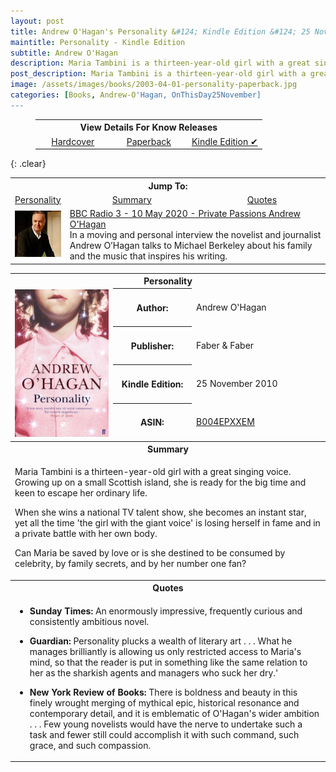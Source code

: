 ```yaml
---
layout: post
title: Andrew O'Hagan's Personality &#124; Kindle Edition &#124; 25 November 2010
maintitle: Personality - Kindle Edition
subtitle: Andrew O'Hagan
description: Maria Tambini is a thirteen-year-old girl with a great singing voice. Growing up on a small Scottish island, she is ready for the big time and keen to escape her ordinary life.
post_description: Maria Tambini is a thirteen-year-old girl with a great singing voice. Growing up on a small Scottish island, she is ready for the big time and keen to escape her ordinary life.
image: /assets/images/books/2003-04-01-personality-paperback.jpg
categories: [Books, Andrew-O'Hagan, OnThisDay25November]
---
```


<figure class="fig3">
<table style="text-align:center;">
<tr><th colspan="3">View Details For Know Releases</th></tr>
<tr><td style="width:33%;"><a href="/2003-04-07-personality-hardcover">Hardcover</a></td><td style="width:34%;"><a href="/2004-04-01-personality-paperback">Paperback</a></td><td style="width:33%;"><a href="/2010-11-25-personality.kindle-edition">Kindle Edition &#x2714;</a></td></tr>
</table>
</figure>

{: .clear}

<table>
<tr align="center">
<th colspan="3">Jump To:</th>
</tr>
<tr align="center">
<td style="width:17%;"><a href="#infobox1">Personality</a></td>
<td style="width:42.5%;"><a href="#infobox2">Summary</a></td>
<td style="width:42.5%;"><a href="#infobox3">Quotes</a></td>
</tr>
<tr>
<td><img src="/assets/images/BBC-PIDs/96x96/p08cjfzc.jpg"  style="margin-left:auto; margin-right:auto;" /></td>
<td colspan="6"><a class="external-link" href="https://www.bbc.co.uk/programmes/m000j2bd">BBC Radio 3 - 10 May 2020 - Private Passions Andrew O'Hagan</a><br />In a moving and personal interview the novelist and journalist Andrew O’Hagan talks to Michael Berkeley about his family and the music that inspires his writing.</td>
</tr>
</table>

<table>
<tr id="infobox1"><th colspan="3">Personality</th></tr>
<td rowspan="5" style="text-align: center; width:150px;"><a href="/assets/images/books/2003-04-01-personality-paperback.jpg"><img src="/assets/images/books/2003-04-07-personality-paperback.jpg" width="150" class="zoom-in"></a></td>
<tr>
<th style="width:25%;">Author:</th>
<td>Andrew O'Hagan</td>
</tr>
<tr>
<th>Publisher:</th>
<td>Faber & Faber</td>
</tr>
<tr>
<th>Kindle Edition:</th>
<td>25 November 2010</td>
</tr>
<tr>
<th>ASIN:</th>
<td><a href="https://www.google.co.uk/search?q=ASIN%3A+B004EPXXEM&ie=utf-8&oe=utf-8&client=firefox-b-ab&gfe_rd=cr&dcr=0&ei=1am_Wqn2Dq_P8Aeo0obwDg">B004EPXXEM</a></td>
</tr>
<tr id="infobox2"><th colspan="3" class="split">Summary</th></tr>
<tr>
<td colspan="3">
<p>Maria Tambini is a thirteen-year-old girl with a great singing voice. Growing up on a small Scottish island, she is ready for the big time and keen to escape her ordinary life.</p>
<p>When she wins a national TV talent show, she becomes an instant star, yet all the time 'the girl with the giant voice' is losing herself in fame and in a private battle with her own body.</p>
<p>Can Maria be saved by love or is she destined to be consumed by celebrity, by family secrets, and by her number one fan?</p>
</td></tr>
<tr id="infobox3"><th colspan="3" class="split">Quotes</th></tr>
<tr>
<td colspan="3">
<ul>
<li><p><strong>Sunday Times:</strong> An enormously impressive, frequently curious and consistently ambitious novel.</p></li>
<li><p><strong>Guardian:</strong> Personality plucks a wealth of literary art . . . What he manages brilliantly is allowing us only restricted access to Maria's mind, so that the reader is put in something like the same relation to her as the sharkish agents and managers who suck her dry.'</p></li>
<li><p><strong>New York Review of Books:</strong> There is boldness and beauty in this finely wrought merging of mythical epic, historical resonance and contemporary detail, and it is emblematic of O'Hagan's wider ambition . . . Few young novelists would have the nerve to undertake such a task and fewer still could accomplish it with such command, such grace, and such compassion.</p></li>
</ul>
</td></tr>
</table>

